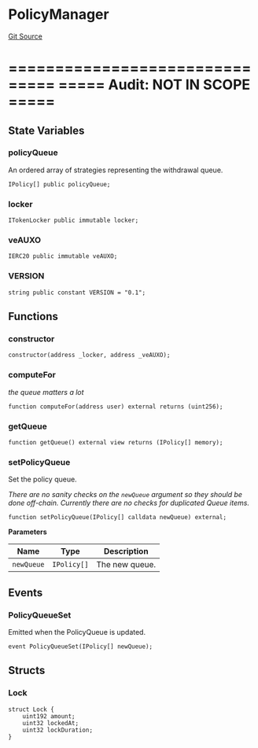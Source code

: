 # PolicyManager
[Git Source](https://github.com/jordaniza/auxo-governance/blob/a1f69a902e4549a031b707b4f353e1bf999b68f6/src/modules/reward-policies/PolicyManager.sol)

===============================
===== Audit: NOT IN SCOPE =====
===============================


## State Variables
### policyQueue
An ordered array of strategies representing the withdrawal queue.


```solidity
IPolicy[] public policyQueue;
```


### locker

```solidity
ITokenLocker public immutable locker;
```


### veAUXO

```solidity
IERC20 public immutable veAUXO;
```


### VERSION

```solidity
string public constant VERSION = "0.1";
```


## Functions
### constructor


```solidity
constructor(address _locker, address _veAUXO);
```

### computeFor

*the queue matters a lot*


```solidity
function computeFor(address user) external returns (uint256);
```

### getQueue


```solidity
function getQueue() external view returns (IPolicy[] memory);
```

### setPolicyQueue

Set the policy queue.

*There are no sanity checks on the `newQueue` argument so they should be done off-chain.
Currently there are no checks for duplicated Queue items.*


```solidity
function setPolicyQueue(IPolicy[] calldata newQueue) external;
```
**Parameters**

|Name|Type|Description|
|----|----|-----------|
|`newQueue`|`IPolicy[]`|The new  queue.|


## Events
### PolicyQueueSet
Emitted when the PolicyQueue is updated.


```solidity
event PolicyQueueSet(IPolicy[] newQueue);
```

## Structs
### Lock

```solidity
struct Lock {
    uint192 amount;
    uint32 lockedAt;
    uint32 lockDuration;
}
```

